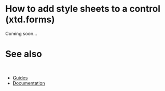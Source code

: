 # How to add style sheets to a control (xtd.forms)

Coming soon...

# See also
​
* [Guides](/docs/documentation/guides)
* [Documentation](/docs/documentation)
